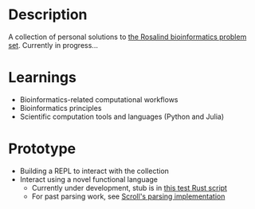 # Description
A collection of personal solutions to [the Rosalind bioinformatics problem set](https://rosalind.info). Currently in progress...

# Learnings
- Bioinformatics-related computational workflows
- Bioinformatics principles
- Scientific computation tools and languages (Python and Julia)

# Prototype
- Building a REPL to interact with the collection
- Interact using a novel functional language
  - Currently under development, stub is in [this test Rust script](./repl.rs)
  - For past parsing work, see [Scroll's parsing implementation](https://github.com/seb-hyland/Scroll/blob/main/src/tools/scroll_processor.rs#L29)
